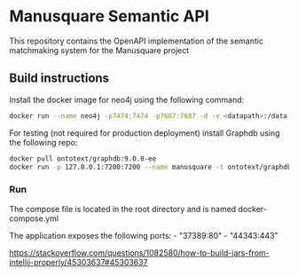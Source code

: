 # Manusquare Semantic API

This repository contains the OpenAPI implementation of the semantic matchmaking system for the Manusquare project

## Build instructions
Install the docker image for neo4j using the following command:
``` bash
docker run --name neo4j -p7474:7474 -p7687:7687 -d -v <datapath>:/data -v <logpath>:/logs -v <importpath>:/import -v <pluginpath>:/plugins --env NEO4J_AUTH=none neo4j:latest
``` 
For testing (not required for production deployment) install Graphdb using the following repo:

``` bash
docker pull ontotext/graphdb:9.0.0-ee
docker run -p 127.0.0.1:7200:7200 --name manusquare -t ontotext/graphdb:ontotext/graphdb:9.0.0-ee
``` 
### Run
The compose file is located in the root directory and is named docker-compose.yml

The application exposes the following ports:
      - "37389:80"
      - "44343:443"

https://stackoverflow.com/questions/1082580/how-to-build-jars-from-intellij-properly/45303637#45303637